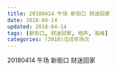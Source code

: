 ```yaml
---
title: 20180414 午场 新街口 财迷回家
date: 2018-04-14
updated: 2018-04-14
tags: [新街口, 财迷回家, 相声, 高峰]
categories: (2018)戊戌年场次 
---
```

20180414 午场 新街口 财迷回家
